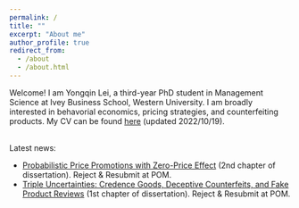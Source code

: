 ```yaml
---
permalink: /
title: ""
excerpt: "About me"
author_profile: true
redirect_from: 
  - /about
  - /about.html
---
```


Welcome! I am Yongqin Lei, a third-year PhD student in Management Science at Ivey Business School, Western University. I am broadly interested in behavorial economics, pricing strategies, and counterfeiting products. My CV can be found [here](https://drive.google.com/file/d/1T_sAGmd55-CyvbL7byiRQykPlaxLhr8-/view?usp=sharing) (updated 2022/10/19).



<br/>
Latest news:

* [Probabilistic Price Promotions with Zero-Price Effect](https://drive.google.com/file/d/1dvGQ0saUXu3etoZIE0KbY6QHL2df0TZt/view?usp=sharing) (2nd chapter of dissertation). Reject & Resubmit at POM.
* [Triple Uncertainties: Credence Goods, Deceptive Counterfeits, and Fake Product Reviews](https://papers.ssrn.com/sol3/papers.cfm?abstract_id=3915087) (1st chapter of dissertation). Reject & Resubmit at POM.


